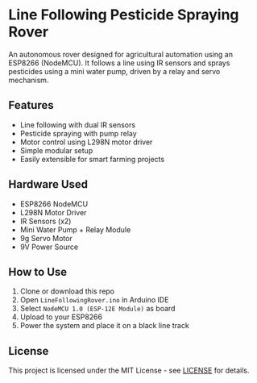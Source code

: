 # Line Following Pesticide Spraying Rover

An autonomous rover designed for agricultural automation using an ESP8266 (NodeMCU). It follows a line using IR sensors and sprays pesticides using a mini water pump, driven by a relay and servo mechanism.

## Features
- Line following with dual IR sensors
- Pesticide spraying with pump relay
- Motor control using L298N motor driver
- Simple modular setup
- Easily extensible for smart farming projects

## Hardware Used
- ESP8266 NodeMCU
- L298N Motor Driver
- IR Sensors (x2)
- Mini Water Pump + Relay Module
- 9g Servo Motor
- 9V Power Source

## How to Use
1. Clone or download this repo
2. Open `LineFollowingRover.ino` in Arduino IDE
3. Select `NodeMCU 1.0 (ESP-12E Module)` as board
4. Upload to your ESP8266
5. Power the system and place it on a black line track

## License
This project is licensed under the MIT License - see [LICENSE](LICENSE) for details.
